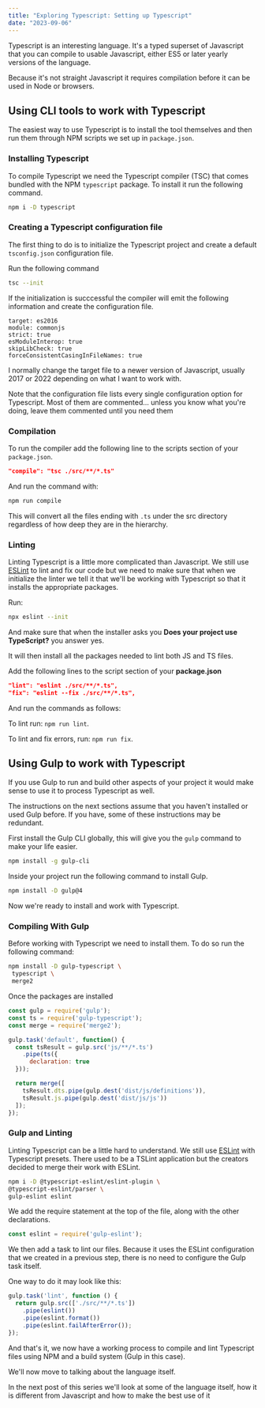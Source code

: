 ```yaml
---
title: "Exploring Typescript: Setting up Typescript"
date: "2023-09-06"
---
```


Typescript is an interesting language. It's a typed superset of Javascript that you can compile to usable Javascript, either ES5 or later yearly versions of the language.

Because it's not straight Javascript it requires compilation before it can be used in Node or browsers.

## Using CLI tools to work with Typescript

The easiest way to use Typescript is to install the tool themselves and then run them through NPM scripts we set up in `package.json`.

### Installing Typescript

To compile Typescript we need the Typescript compiler (TSC) that comes bundled with the NPM `typescript` package. To install it run the following command.

```bash
npm i -D typescript
```

### Creating a Typescript configuration file

The first thing to do is to initialize the Typescript project and create a default `tsconfig.json` configuration file.

Run the following command

```bash
tsc --init
```

If the initialization is succcessful the compiler will emit the following information and create the configuration file.

```text
target: es2016
module: commonjs
strict: true
esModuleInterop: true
skipLibCheck: true
forceConsistentCasingInFileNames: true
```

I normally change the target file to a newer version of Javascript, usually 2017 or 2022 depending on what I want to work with.

Note that the configuration file lists every single configuration option for Typescript. Most of them are commented... unless you know what you're doing, leave them commented until you need them

### Compilation

To run the compiler add the following line to the scripts section of your `package.json`.

```json
"compile": "tsc ./src/**/*.ts"
```

And run the command with:

```bash
npm run compile
```

This will convert all the files ending with `.ts` under the src directory regardless of how deep they are in the hierarchy.

### Linting

Linting Typescript is a little more complicated than Javascript. We still use [ESLint](https://eslint.org/) to lint and fix our code but we need to make sure that when we initialize the linter we tell it that we'll be working with Typescript so that it installs the appropriate packages.

Run:

```bash
npx eslint --init
```

And make sure that when the installer asks you **Does your project use TypeScript?** you answer yes.

It will then install all the packages needed to lint both JS and TS files.

Add the following lines to the script section of your **package.json**

```json
"lint": "eslint ./src/**/*.ts",
"fix": "eslint --fix ./src/**/*.ts",
```

And run the commands as follows:

To lint run: `npm run lint`.

To lint and fix errors, run: `npm run fix`.

## Using Gulp to work with Typescript

If you use Gulp to run and build other aspects of your project it would make sense to use it to process Typescript as well.

The instructions on the next sections assume that you haven't installed or used Gulp before. If you have, some of these instructions may be redundant.

First install the Gulp CLI globally, this will give you the `gulp` command to make your life easier.

```bash
npm install -g gulp-cli
```

Inside your project run the following command to install Gulp.

```bash
npm install -D gulp@4
```

Now we're ready to install and work with Typescript.

### Compiling With Gulp

Before working with Typescript we need to install them. To do so run the following command:

```bash
npm install -D gulp-typescript \
 typescript \
 merge2
```

Once the packages are installed

```js
const gulp = require('gulp');
const ts = require('gulp-typescript');
const merge = require('merge2');

gulp.task('default', function() {
  const tsResult = gulp.src('js/**/*.ts')
    .pipe(ts({
      declaration: true
  }));

  return merge([
    tsResult.dts.pipe(gulp.dest('dist/js/definitions')),
    tsResult.js.pipe(gulp.dest('dist/js/js'))
  ]);
});
```

### Gulp and Linting

Linting Typescript can be a little hard to understand. We still use [ESLint](https://eslint.org/) with Typescript presets. There used to be a TSLint application but the creators decided to merge their work with ESLint.

```bash
npm i -D @typescript-eslint/eslint-plugin \
@typescript-eslint/parser \
gulp-eslint eslint
```

We add the require statement at the top of the file, along with the other declarations.

```js
const eslint = require('gulp-eslint');
```

We then add a task to lint our files. Because it uses the ESLint configuration that we created in a previous step, there is no need to configure the Gulp task itself.

One way to do it may look like this:

```js
gulp.task('lint', function () {
  return gulp.src(['./src/**/*.ts'])
    .pipe(eslint())
    .pipe(eslint.format())
    .pipe(eslint.failAfterError());
});
```

And that's it, we now have a working process to compile and lint Typescript files using NPM and a build system (Gulp in this case).

We'll now move to talking about the language itself.

In the next post of this series we'll look at some of the language itself, how it is different from Javascript and how to make the best use of it
